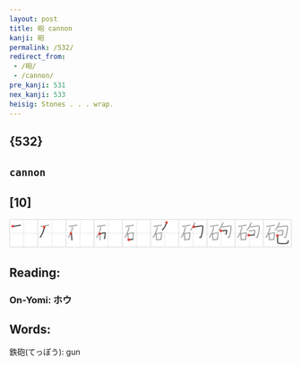 ```yaml
---
layout: post
title: 砲 cannon
kanji: 砲
permalink: /532/
redirect_from:
 - /砲/
 - /cannon/
pre_kanji: 531
nex_kanji: 533
heisig: Stones . . . wrap.
---
```


## {532}

## `cannon`

## [10]

<div class="stroke"><img src="../images/E7A0B2.png" /></div>

## Reading:

### On-Yomi: ホウ

## Words:

鉄砲(てっぽう): gun
